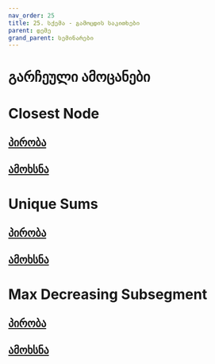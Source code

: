 ```yaml
---
nav_order: 25
title: 25. სქემა - გამოცდის საკითხები
parent: დემე
grand_parent: სემინარები
---
```


# გარჩეული ამოცანები

# Closest Node

## [პირობა](../../../../exercises/finals/closest_node/README.md)

## [ამოხსნა](./closest_node.scm)


# Unique Sums

## [პირობა](../../../../exercises/finals/unique_sums/README.md)

## [ამოხსნა](./unique_sums.scm)


# Max Decreasing Subsegment

## [პირობა](../../../../exercises/finals/max-decreasing-subsegment/README.md)

## [ამოხსნა](./max-decreasing-subsegment.scm)


